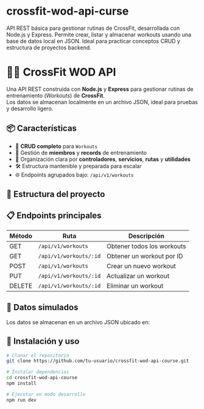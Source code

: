 # crossfit-wod-api-curse
API REST básica para gestionar rutinas de CrossFit, desarrollada con Node.js y Express. Permite crear, listar y almacenar workouts usando una base de datos local en JSON. Ideal para practicar conceptos CRUD y estructura de proyectos backend.

# 🏋️‍♂️ CrossFit WOD API

Una API REST construida con **Node.js** y **Express** para gestionar rutinas de entrenamiento (_Workouts_) de **CrossFit**.  
Los datos se almacenan localmente en un archivo JSON, ideal para pruebas y desarrollo ligero.


## 📦 Características

- 🔄 **CRUD completo** para `Workouts`
- 👥 Gestión de **miembros** y **records** de entrenamiento
- 📁 Organización clara por **controladores**, **servicios**, **rutas** y **utilidades**
- 🛠️ Estructura mantenible y preparada para escalar
- 🌐 Endpoints agrupados bajo: `/api/v1/workouts`

## 📂 Estructura del proyecto

## 📋 Endpoints principales

| Método | Ruta                      | Descripción                  |
|--------|---------------------------|------------------------------|
| GET    | `/api/v1/workouts`        | Obtener todos los workouts   |
| GET    | `/api/v1/workouts/:id`    | Obtener un workout por ID    |
| POST   | `/api/v1/workouts`        | Crear un nuevo workout       |
| PUT    | `/api/v1/workouts/:id`    | Actualizar un workout        |
| DELETE | `/api/v1/workouts/:id`    | Eliminar un workout          |


## 🧪 Datos simulados

Los datos se almacenan en un archivo JSON ubicado en:

## 🚀 Instalación y uso

```bash
# Clonar el repositorio
git clone https://github.com/tu-usuario/crossfit-wod-api-course.git

# Instalar dependencias
cd crossfit-wod-api-course
npm install

# Ejecutar en modo desarrollo
npm run dev


